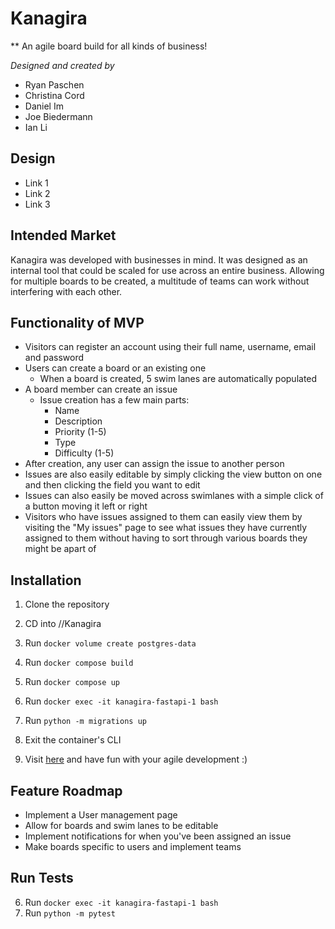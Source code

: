 # Kanagira
** An agile board build for all kinds of business!

*Designed and created by*
* Ryan Paschen
* Christina Cord
* Daniel Im
* Joe Biedermann
* Ian Li

## Design

- Link 1
- Link 2
- Link 3

## Intended Market

Kanagira was developed with businesses in mind. It was designed as an internal tool that could be scaled for use across an entire business. Allowing for multiple boards to be created, a multitude of teams can work without interfering with each other.

## Functionality of MVP
- Visitors can register an account using their full name, username, email and password
- Users can create a board or an existing one
  - When a board is created, 5 swim lanes are automatically populated
- A board member can create an issue
  - Issue creation has a few main parts:
    - Name
    - Description
    - Priority (1-5)
    - Type
    - Difficulty (1-5)
- After creation, any user can assign the issue to another person
- Issues are also easily editable by simply clicking the view button on one and then clicking the field you want to edit
- Issues can also easily be moved across swimlanes with a simple click of a button moving it left or right
- Visitors who have issues assigned to them can easily view them by visiting the "My issues" page to see what issues they have currently assigned to them without having to sort through various boards they might be apart of


## Installation
1. Clone the repository

2. CD into /<project-parent-directories>/Kanagira

3. Run ```docker volume create postgres-data```

4. Run ```docker compose build```

5. Run ```docker compose up```

6. Run ```docker exec -it kanagira-fastapi-1 bash```

7. Run ```python -m migrations up```

8. Exit the container's CLI

9. Visit [here](http://localhost:3000) and have fun with your agile development :)

## Feature Roadmap
* Implement a User management page
* Allow for boards and swim lanes to be editable
* Implement notifications for when you've been assigned an issue
* Make boards specific to users and implement teams

## Run Tests
6. Run ```docker exec -it kanagira-fastapi-1 bash```
7. Run ```python -m pytest```